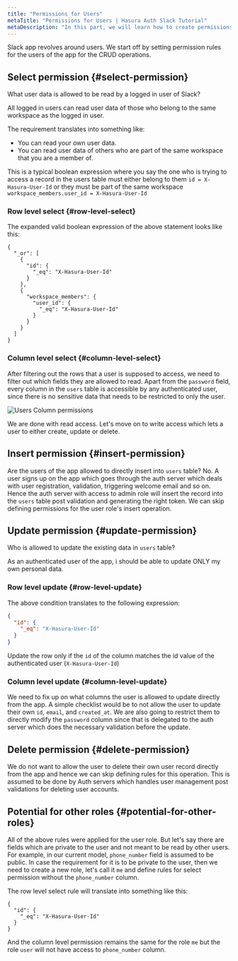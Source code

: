 ```yaml
---
title: "Permissions for Users"
metaTitle: "Permissions for Users | Hasura Auth Slack Tutorial"
metaDescription: "In this part, we will learn how to create permissions for users of the app"
---
```


Slack app revolves around users. We start off by setting permission rules for the users of the app for the CRUD operations.

## Select permission {#select-permission}

What user data is allowed to be read by a logged in user of Slack?

All logged in users can read user data of those who belong to the same workspace as the logged in user.

The requirement translates into something like:

- You can read your own user data.
- You can read user data of others who are part of the same workspace that you are a member of.

This is a typical boolean expression where you say the one who is trying to access a record in the users table must either belong to them `id = X-Hasura-User-Id` or they must be part of the same workspace `workspace_members.user_id = X-Hasura-User-Id`

### Row level select {#row-level-select}

The expanded valid boolean expression of the above statement looks like this:

```
{
  "_or": [
    {
      "id": {
        "_eq": "X-Hasura-User-Id"
      }
    },
    {
      "workspace_members": {
        "user_id": {
          "_eq": "X-Hasura-User-Id"
        }
      }
    }
  ]
}
```

### Column level select {#column-level-select}

After filtering out the rows that a user is supposed to access, we need to filter out which fields they are allowed to read. Apart from the `password` field, every column in the `users` table is accessible by any authenticated user, since there is no sensitive data that needs to be restricted to only the user.

![Users Column permissions](https://graphql-engine-cdn.hasura.io/learn-hasura/assets/graphql-hasura-auth/slack-users-select-columns.png)

We are done with read access. Let's move on to write access which lets a user to either create, update or delete.

## Insert permission {#insert-permission}

Are the users of the app allowed to directly insert into `users` table?
No. A user signs up on the app which goes through the auth server which deals with user registration, validation, triggering welcome email and so on. Hence the auth server with access to admin role will insert the record into the `users` table post validation and generating the right token. We can skip defining permissions for the user role's insert operation.

## Update permission {#update-permission}

Who is allowed to update the existing data in `users` table?

As an authenticated user of the app, i should be able to update ONLY my own personal data.

### Row level update {#row-level-update}

The above condition translates to the following expression:

```json
{
  "id": {
    "_eq": "X-Hasura-User-Id"
  }
}
```

Update the row only if the `id` of the column matches the id value of the authenticated user (`X-Hasura-User-Id`)

### Column level update {#column-level-update}

We need to fix up on what columns the user is allowed to update directly from the app. A simple checklist would be to not allow the user to update their own `id`, `email`, and `created_at`. We are also going to restrict them to directly modify the `password` column since that is delegated to the auth server which does the necessary validation before the update.

## Delete permission {#delete-permission}

We do not want to allow the user to delete their own user record directly from the app and hence we can skip defining rules for this operation. This is assumed to be done by Auth servers which handles user management post validations for deleting user accounts.

## Potential for other roles {#potential-for-other-roles}

All of the above rules were applied for the user role. But let's say there are fields which are private to the user and not meant to be read by other users. For example, in our current model, `phone_number` field is assumed to be public. In case the requirement for it is to be private to the user, then we need to create a new role, let's call it `me` and define rules for select permission without the `phone_number` column.

The row level select rule will translate into something like this:

```
{
  "id": {
    "_eq": "X-Hasura-User-Id"
  }
}
```

And the column level permission remains the same for the role `me` but the role `user` will not have access to `phone_number` column.
